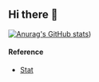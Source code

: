 ## Hi there 👋

<!--
**ehdwn1991/ehdwn1991** is a ✨ _special_ ✨ repository because its `README.md` (this file) appears on your GitHub profile.

Here are some ideas to get you started:

- 🔭 I’m currently working on ...
- 🌱 I’m currently learning ...
- 👯 I’m looking to collaborate on ...
- 🤔 I’m looking for help with ...
- 💬 Ask me about ...
- 📫 How to reach me: ...
- 😄 Pronouns: ...
- ⚡ Fun fact: ...
-->

[![Anurag's GitHub stats](https://github-readme-stats.vercel.app/api?username=ehdwn1991&repo=github-readme-stats&count_private=true&show_icons=true&?theme=highcontrast&include_all_commits=true&hide_progress=true)](https://github.com/anuraghazra/github-readme-stats))





#### Reference
* [Stat](https://github.com/anuraghazra/github-readme-stats)
